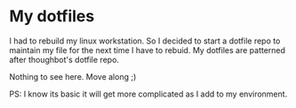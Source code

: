 My dotfiles
====

I had to rebuild my linux workstation.  So I decided to start a dotfile repo to maintain my file for the next time I have to rebuid.  My dotfiles are patterned after thoughbot's dotfile repo.

Nothing to see here.  Move along ;)

PS:  I know its basic it will get more complicated as I add to my environment.
